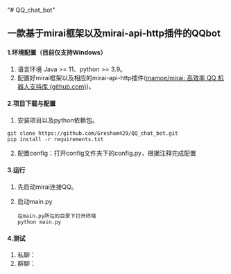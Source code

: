 "# QQ_chat_bot" 

## 一款基于mirai框架以及mirai-api-http插件的QQbot

#### 1.环境配置（目前仅支持Windows）

1. 语言环境 Java >= 11、python >= 3.9。
2. 配置好mirai框架以及相应的mirai-api-http插件([mamoe/mirai: 高效率 QQ 机器人支持库 (github.com)](https://github.com/mamoe/mirai))。

#### 2.项目下载与配置

1. 安装项目以及python依赖包。

```shell
git clone https://github.com/Gresham429/QQ_chat_bot.git
pip install -r requirements.txt
```

2. 配置config：打开config文件夹下的config.py，根据注释完成配置

#### 3.运行

1. 先启动mirai连接QQ。

2. 启动main.py

   ```shell
   在main.py所在的目录下打开终端
   python main.py
   ```

#### 4.测试

1. 私聊：
2. 群聊：
